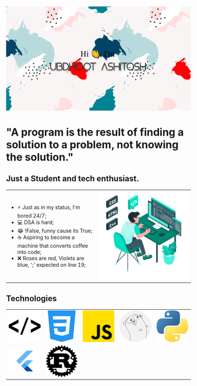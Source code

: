 ![alt image](./github.png)

# "A program is the result of finding a solution to a problem, not knowing the solution."

## Just a Student and tech enthusiast.

<table>
  <tr>
    <td> 
      <ul>
        <li> ⚡ Just as in my status, I'm bored 24/7; </li>
        <li> 💻 DSA is hard;</li>
        <li> 😂 !False, funny cause its True;</li>
        <li> ☕ Aspiring to become a machine that converts coffee into code;</li>
        <li> ❌ Roses are red, Violets are blue, ';' expected on line 19;</li>
      </ul>
    </td>
    <td> <img src="./Freepik_illustration.png" width="600"</td>
  </tr>
 </table>


## Technologies
<table>
  <tr>
    <td> <img src="./html-coding.png"></td>
    <td> <img src="./css-3.png"></td>
    <td> <img src="./js.png"></td>
    <td> <img src="./go-lang.png"></td>
    <td> <img src="./python.png"></td>
  </tr>
  <tr>
    <td> <img src="./Flutter.png" width="100"></td>
    <td> <img src="./Rust.png" width="100"></td>
  </tr>
</table>
